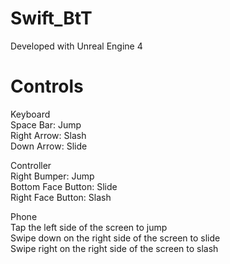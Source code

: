 # Swift_BtT

Developed with Unreal Engine 4

# Controls
Keyboard  
Space Bar: Jump  
Right Arrow: Slash  
Down Arrow: Slide  

Controller  
Right Bumper: Jump  
Bottom Face Button: Slide  
Right Face Button: Slash  

Phone  
Tap the left side of the screen to jump  
Swipe down on the right side of the screen to slide  
Swipe right on the right side of the screen to slash  
